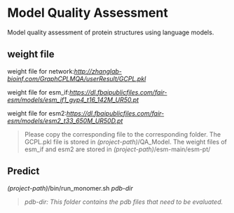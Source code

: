 # Model Quality Assessment
Model quality assessment of protein structures using language models.

## weight file
weight file for network:*http://zhanglab-bioinf.com/GraphCPLMQA/userResult/GCPL.pkl*

weight file for esm_if:*https://dl.fbaipublicfiles.com/fair-esm/models/esm_if1_gvp4_t16_142M_UR50.pt*

weight file for esm2:*https://dl.fbaipublicfiles.com/fair-esm/models/esm2_t33_650M_UR50D.pt*
> Please copy the corresponding file to the corresponding folder. The GCPL.pkl file is stored in *(project-path)*/QA_Model. The weight files of esm_if and esm2 are stored in *(project-path)*/esm-main/esm-pt/

## Predict
*(project-path)*/bin/run_monomer.sh *pdb-dir*
>*pdb-dir: This folder contains the pdb files that need to be evaluated.*
